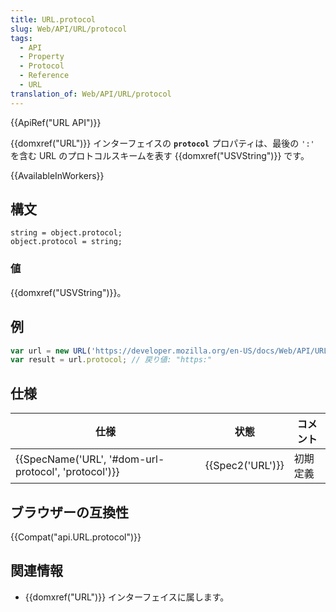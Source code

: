 ```yaml
---
title: URL.protocol
slug: Web/API/URL/protocol
tags:
  - API
  - Property
  - Protocol
  - Reference
  - URL
translation_of: Web/API/URL/protocol
---
```

{{ApiRef("URL API")}}

{{domxref("URL")}} インターフェイスの **`protocol`** プロパティは、最後の `':'` を含む URL のプロトコルスキームを表す {{domxref("USVString")}} です。

{{AvailableInWorkers}}

## 構文

    string = object.protocol;
    object.protocol = string;

### 値

{{domxref("USVString")}}。

## 例

```js
var url = new URL('https://developer.mozilla.org/en-US/docs/Web/API/URL/protocol');
var result = url.protocol; // 戻り値: "https:"
```

## 仕様

| 仕様                                                                 | 状態                 | コメント |
| -------------------------------------------------------------------- | -------------------- | -------- |
| {{SpecName('URL', '#dom-url-protocol', 'protocol')}} | {{Spec2('URL')}} | 初期定義 |

## ブラウザーの互換性

{{Compat("api.URL.protocol")}}

## 関連情報

- {{domxref("URL")}} インターフェイスに属します。
